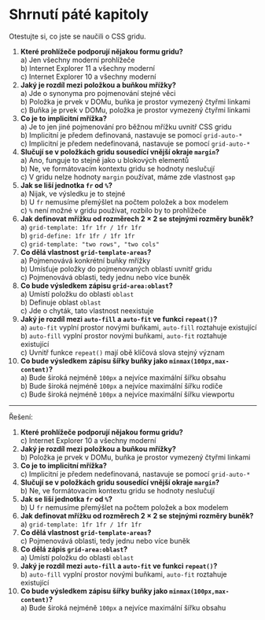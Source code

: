 # Shrnutí páté kapitoly

Otestujte si, co jste se naučili o CSS gridu.

1. **Které prohlížeče podporují nějakou formu gridu?**  
a) Jen všechny moderní prohlížeče  
b) Internet Explorer 11 a všechny moderní  
c) Internet Explorer 10 a všechny moderní
1. **Jaký je rozdíl mezi položkou a buňkou mřížky?**  
a) Jde o synonyma pro pojmenování stejné věci  
b) Položka je prvek v DOMu, buňka je prostor vymezený čtyřmi linkami  
c) Buňka je prvek v DOMu, položka je prostor vymezený čtyřmi linkami
1. **Co je to implicitní mřížka?**  
a) Je to jen jiné pojmenování pro běžnou mřížku uvnitř CSS gridu  
b) Implicitní je předem definovaná, nastavuje se pomocí `grid-auto-*`  
c) Implicitní je předem nedefinovaná, nastavuje se pomocí `grid-auto-*`
1. **Slučují se v položkách gridu sousedící vnější okraje `margin`?**  
a) Ano, funguje to stejně jako u blokových elementů  
b) Ne, ve formátovacím kontextu gridu se hodnoty neslučují  
c) V gridu nelze hodnoty `margin` používat, máme zde vlastnost `gap`
1. **Jak se liší jednotka `fr` od `%`?**  
a) Nijak, ve výsledku je to stejné  
b) U `fr` nemusíme přemýšlet na počtem položek a box modelem  
c) `%` není možné v gridu používat, rozbilo by to prohlížeče
1. **Jak definovat mřížku od rozměrech 2 × 2 se stejnými rozměry buněk?**  
a) `grid-template: 1fr 1fr / 1fr 1fr`  
b) `grid-define: 1fr 1fr / 1fr 1fr`  
c) `grid-template: "two rows", "two cols"`
1. **Co dělá vlastnost `grid-template-areas`?**  
a) Pojmenovává konkrétní buňky mřížky  
b) Umísťuje položky do pojmenovaných oblastí uvnitř gridu  
c) Pojmenovává oblasti, tedy jednu nebo více buněk
1. **Co bude výsledkem zápisu `grid-area:oblast`?**  
a) Umístí položku do oblasti `oblast`  
b) Definuje oblast `oblast`  
c) Jde o chyták, tato vlastnost neexistuje
1. **Jaký je rozdíl mezi `auto-fill` a `auto-fit` ve funkci `repeat()`?**  
a) `auto-fit` vyplní prostor novými buňkami, `auto-fill` roztahuje existující  
b) `auto-fill` vyplní prostor novými buňkami, `auto-fit` roztahuje existující  
c) Uvnitř funkce `repeat()` mají obě klíčová slova stejný význam
1. **Co bude výsledkem zápisu šířky buňky jako `minmax(100px,max-content)`?**  
a) Bude široká nejméně `100px` a nejvíce maximální šířku obsahu  
b) Bude široká nejméně `100px` a nejvíce maximální šířku rodiče  
c) Bude široká nejméně `100px` a nejvíce maximální šířku viewportu

---

Řešení:

1. **Které prohlížeče podporují nějakou formu gridu?**  
c) Internet Explorer 10 a všechny moderní
1. **Jaký je rozdíl mezi položkou a buňkou mřížky?**  
b) Položka je prvek v DOMu, buňka je prostor vymezený čtyřmi linkami
1. **Co je to implicitní mřížka?**  
c) Implicitní je předem nedefinovaná, nastavuje se pomocí `grid-auto-*`
1. **Slučují se v položkách gridu sousedící vnější okraje `margin`?**  
b) Ne, ve formátovacím kontextu gridu se hodnoty neslučují  
1. **Jak se liší jednotka `fr` od `%`?**  
b) U `fr` nemusíme přemýšlet na počtem položek a box modelem
1. **Jak definovat mřížku od rozměrech 2 × 2 se stejnými rozměry buněk?**  
a) `grid-template: 1fr 1fr / 1fr 1fr`
1. **Co dělá vlastnost `grid-template-areas`?**  
c) Pojmenovává oblasti, tedy jednu nebo více buněk
1. **Co dělá zápis `grid-area:oblast`?**  
a) Umístí položku do oblasti `oblast`
1. **Jaký je rozdíl mezi `auto-fill` a `auto-fit` ve funkci `repeat()`?**  
b) `auto-fill` vyplní prostor novými buňkami, `auto-fit` roztahuje existující
1. **Co bude výsledkem zápisu šířky buňky jako `minmax(100px,max-content)`?**  
a) Bude široká nejméně `100px` a nejvíce maximální šířku obsahu
